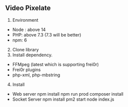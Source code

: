 ## Video Pixelate

 1. Environment
  - Node : above 14
  - PHP: above 7.3 (7.3 will be better)
  - npm: 6
 2. Clone library
 3. Install dependency.
   - FFMpeg (latest which is supporting frei0r)
   - Frei0r plugins
   - php-xml, php-mbstring
 4. Install
   - Web server
     npm install
     npm run prod
     composer install
   - Socket Server
     npm install
     pm2 start node index.js

